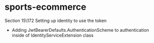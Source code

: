 # sports-ecommerce

Section 15\172 Setting up identity to use the  token
- Adding JwtBearerDefaults.AuthenticationScheme to authentication
inside of IdentityServiceExtension class














 














